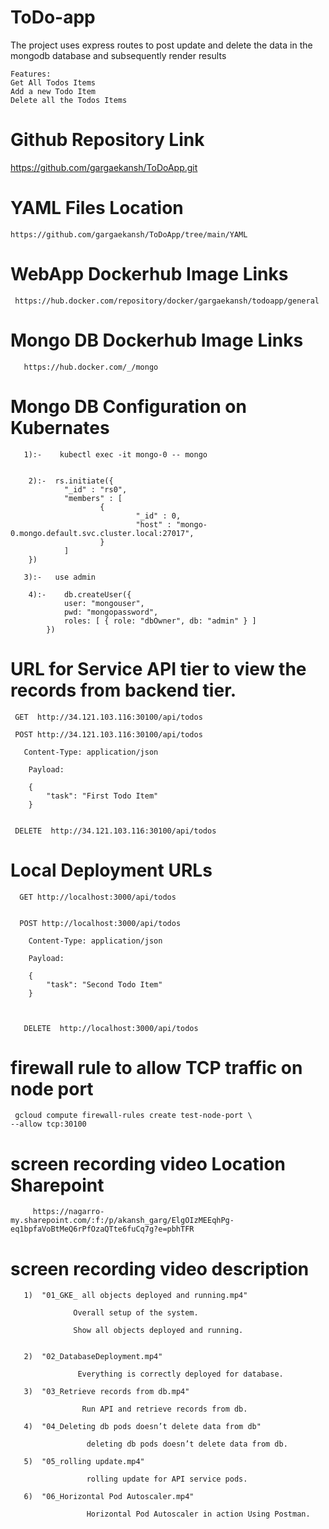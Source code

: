 # ToDo-app

The project uses express routes to post update and delete the data in the mongodb database and subsequently render results 

    Features:
    Get All Todos Items
    Add a new Todo Item 
    Delete all the Todos Items



# Github Repository Link
  https://github.com/gargaekansh/ToDoApp.git

  # YAML Files Location
    
    https://github.com/gargaekansh/ToDoApp/tree/main/YAML

  # WebApp Dockerhub Image Links  

     https://hub.docker.com/repository/docker/gargaekansh/todoapp/general  

   # Mongo DB Dockerhub Image Links  

       https://hub.docker.com/_/mongo

       

   # Mongo DB Configuration on Kubernates

       1):-    kubectl exec -it mongo-0 -- mongo


        2):-  rs.initiate({
                "_id" : "rs0",
                "members" : [
                        {
                                "_id" : 0,
                                "host" : "mongo-0.mongo.default.svc.cluster.local:27017",
                        }
                ]
        })

       3):-   use admin

        4):-    db.createUser({
                user: "mongouser",
                pwd: "mongopassword",
                roles: [ { role: "dbOwner", db: "admin" } ]
            })

     
   #  URL for Service API tier to view the records from backend tier.


     GET  http://34.121.103.116:30100/api/todos

     POST http://34.121.103.116:30100/api/todos

       Content-Type: application/json

        Payload:

        {
            "task": "First Todo Item"
        }


     DELETE  http://34.121.103.116:30100/api/todos
     

  #  Local Deployment URLs

      GET http://localhost:3000/api/todos


      POST http://localhost:3000/api/todos

        Content-Type: application/json

        Payload:

        {
            "task": "Second Todo Item"
        }


        
       DELETE  http://localhost:3000/api/todos


  #  firewall rule to allow TCP traffic on  node port

     gcloud compute firewall-rules create test-node-port \
    --allow tcp:30100     


  #  screen recording video Location Sharepoint

         https://nagarro-my.sharepoint.com/:f:/p/akansh_garg/ElgOIzMEEqhPg-eq1bpfaVoBtMeQ6rPfOzaQTte6fuCq7g?e=pbhTFR



  #  screen recording video description       

       1)  "01_GKE_ all objects deployed and running.mp4" 

                  Overall setup of the system.

                  Show all objects deployed and running.

       
       2)  "02_DatabaseDeployment.mp4"    

                   Everything is correctly deployed for database.     
      
       3)  "03_Retrieve records from db.mp4"

                    Run API and retrieve records from db. 
       
       4)  "04_Deleting db pods doesn’t delete data from db"

                     deleting db pods doesn’t delete data from db.

       5)  "05_rolling update.mp4"  

                     rolling update for API service pods.  

       6)  "06_Horizontal Pod Autoscaler.mp4"

                     Horizontal Pod Autoscaler in action Using Postman.                        


      